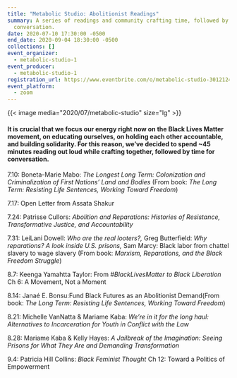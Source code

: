 ```yaml
---
title: "Metabolic Studio: Abolitionist Readings"
summary: A series of readings and community crafting time, followed by time for
  conversation.
date: 2020-07-10 17:30:00 -0500
end_date: 2020-09-04 18:30:00 -0500
collections: []
event_organizer:
  - metabolic-studio-1
event_producer:
  - metabolic-studio-1
registration_url: https://www.eventbrite.com/o/metabolic-studio-30121249062
event_platform:
  - zoom
---
```



{{< image media="2020/07/metabolic-studio" size="lg" >}}

#### It is crucial that we focus our energy right now on the Black Lives Matter movement, on educating ourselves, on holding each other accountable, and building solidarity. For this reason, we’ve decided to spend ~45 minutes reading out loud while crafting together, followed by time for conversation.

7.10: Boneta-Marie Mabo: *The Longest Long Term: Colonization and Criminalization of First Nations’ Land and Bodies* (From book: *The Long Term: Resisting Life Sentences, Working Toward Freedom*)

7.17: Open Letter from Assata Shakur

7.24: Patrisse Cullors: *Abolition and Reparations: Histories of Resistance, Transformative Justice, and Accountability*

7.31: LeiLani Dowell: *Who are the real looters?,* Greg Butterfield: *Why reparations? A look inside U.S. prisons,* Sam Marcy: Black labor from chattel slavery to wage slavery (From book: *Marxism, Reparations, and the Black Freedom Struggle*)

8.7: Keenga Yamahtta Taylor: From *\#BlackLivesMatter to Black Liberation* Ch 6: A Movement, Not a Moment

8.14: Janaé E. Bonsu:Fund Black Futures as an Abolitionist Demand(From book: *The Long Term: Resisting Life Sentences, Working Toward Freedom*)

8.21: Michelle VanNatta & Mariame Kaba: *We’re in it for the long haul: Alternatives to Incarceration for Youth in Conflict with the Law*

8.28: Mariame Kaba & Kelly Hayes: *A Jailbreak of the Imagination: Seeing Prisons for What They Are and Demanding Transformation*

9.4: Patricia Hill Collins: *Black Feminist Thought* Ch 12: Toward a Politics of Empowerment